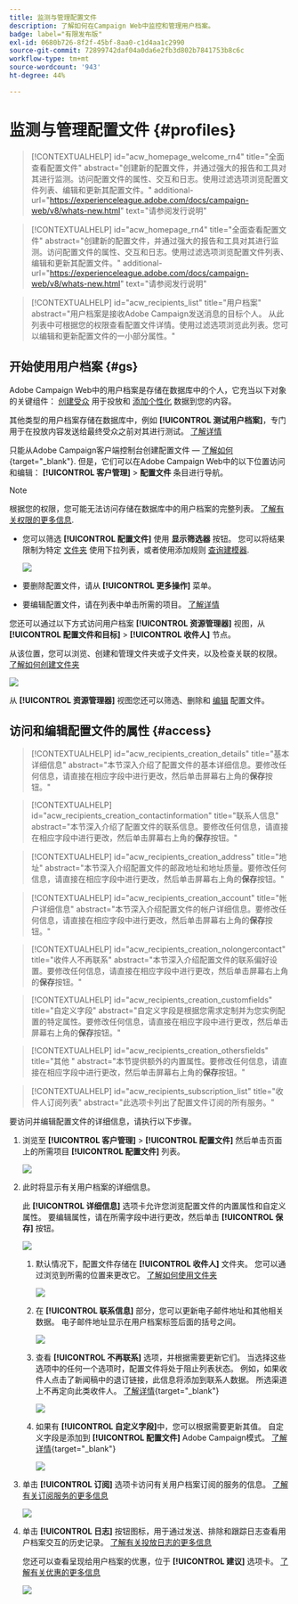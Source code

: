 ```yaml
---
title: 监测与管理配置文件
description: 了解如何在Campaign Web中监控和管理用户档案。
badge: label="有限发布版"
exl-id: 0680b726-8f2f-45bf-8aa0-c1d4aa1c2990
source-git-commit: 72899742daf04a0da6e2fb3d802b7841753b8c6c
workflow-type: tm+mt
source-wordcount: '943'
ht-degree: 44%

---
```


# 监测与管理配置文件 {#profiles}

>[!CONTEXTUALHELP]
>id="acw_homepage_welcome_rn4"
>title="全面查看配置文件"
>abstract="创建新的配置文件，并通过强大的报告和工具对其进行监测。访问配置文件的属性、交互和日志。使用过滤选项浏览配置文件列表、编辑和更新其配置文件。"
>additional-url="https://experienceleague.adobe.com/docs/campaign-web/v8/whats-new.html" text="请参阅发行说明"

<!--TO REMOVE BELOW-->
>[!CONTEXTUALHELP]
>id="acw_homepage_rn4"
>title="全面查看配置文件"
>abstract="创建新的配置文件，并通过强大的报告和工具对其进行监测。访问配置文件的属性、交互和日志。使用过滤选项浏览配置文件列表、编辑和更新其配置文件。"
>additional-url="https://experienceleague.adobe.com/docs/campaign-web/v8/whats-new.html" text="请参阅发行说明"

<!--TO REMOVE ABOVE-->


>[!CONTEXTUALHELP]
>id="acw_recipients_list"
>title="用户档案"
>abstract="用户档案是接收Adobe Campaign发送消息的目标个人。 从此列表中可根据您的权限查看配置文件详情。使用过滤选项浏览此列表。您可以编辑和更新配置文件的一小部分属性。"

## 开始使用用户档案 {#gs}

Adobe Campaign Web中的用户档案是存储在数据库中的个人，它充当以下对象的关键组件： [创建受众](create-audience.md) 用于投放和 [添加个性化](../personalization/personalize.md) 数据到您的内容。

其他类型的用户档案存储在数据库中，例如 **[!UICONTROL 测试用户档案]**，专门用于在投放内容发送给最终受众之前对其进行测试。 [了解详情](test-profiles.md)

只能从Adobe Campaign客户端控制台创建配置文件 —  [了解如何](https://experienceleague.adobe.com/docs/campaign/campaign-v8/audience/add-profiles/create-profiles.html){target="_blank"}. 但是，它们可以在Adobe Campaign Web中的以下位置访问和编辑： **[!UICONTROL 客户管理]** > **配置文件** 条目进行导航。

>[!NOTE]
>
>根据您的权限，您可能无法访问存储在数据库中的用户档案的完整列表。 [了解有关权限的更多信息](../get-started/permissions.md).

* 您可以筛选 **[!UICONTROL 配置文件]** 使用 **显示筛选器** 按钮。 您可以将结果限制为特定 [文件夹](../get-started/permissions.md#folders) 使用下拉列表，或者使用添加规则 [查询建模器](../query/query-modeler-overview.md).

  ![](assets/profiles-list-filters.png)

* 要删除配置文件，请从 **[!UICONTROL 更多操作]** 菜单。

* 要编辑配置文件，请在列表中单击所需的项目。 [了解详情](#access)

您还可以通过以下方式访问用户档案 **[!UICONTROL 资源管理器]** 视图，从 **[!UICONTROL 配置文件和目标]** > **[!UICONTROL 收件人]** 节点。

从该位置，您可以浏览、创建和管理文件夹或子文件夹，以及检查关联的权限。 [了解如何创建文件夹](../get-started/permissions.md#folders)

![](assets/profiles-explorer-folder.png)

从 **[!UICONTROL 资源管理器]** 视图您还可以筛选、删除和 [编辑](#access) 配置文件。

## 访问和编辑配置文件的属性 {#access}

>[!CONTEXTUALHELP]
>id="acw_recipients_creation_details"
>title="基本详细信息"
>abstract="本节深入介绍了配置文件的基本详细信息。要修改任何信息，请直接在相应字段中进行更改，然后单击屏幕右上角的&#x200B;**保存**&#x200B;按钮。"

>[!CONTEXTUALHELP]
>id="acw_recipients_creation_contactinformation"
>title="联系人信息"
>abstract="本节深入介绍了配置文件的联系信息。要修改任何信息，请直接在相应字段中进行更改，然后单击屏幕右上角的&#x200B;**保存**&#x200B;按钮。"

>[!CONTEXTUALHELP]
>id="acw_recipients_creation_address"
>title="地址"
>abstract="本节深入介绍配置文件的邮政地址和地址质量。要修改任何信息，请直接在相应字段中进行更改，然后单击屏幕右上角的&#x200B;**保存**&#x200B;按钮。"

>[!CONTEXTUALHELP]
>id="acw_recipients_creation_account"
>title="帐户详细信息"
>abstract="本节深入介绍配置文件的帐户详细信息。要修改任何信息，请直接在相应字段中进行更改，然后单击屏幕右上角的&#x200B;**保存**&#x200B;按钮。"

>[!CONTEXTUALHELP]
>id="acw_recipients_creation_nolongercontact"
>title="收件人不再联系"
>abstract="本节深入介绍配置文件的联系偏好设置。要修改任何信息，请直接在相应字段中进行更改，然后单击屏幕右上角的&#x200B;**保存**&#x200B;按钮。"

>[!CONTEXTUALHELP]
>id="acw_recipients_creation_customfields"
>title="自定义字段"
>abstract="自定义字段是根据您需求定制并为您实例配置的特定属性。要修改任何信息，请直接在相应字段中进行更改，然后单击屏幕右上角的&#x200B;**保存**&#x200B;按钮。"

>[!CONTEXTUALHELP]
>id="acw_recipients_creation_othersfields"
>title="其他 "
>abstract="本节提供额外的内置属性。要修改任何信息，请直接在相应字段中进行更改，然后单击屏幕右上角的&#x200B;**保存**&#x200B;按钮。"

>[!CONTEXTUALHELP]
>id="acw_recipients_subscription_list"
>title="收件人订阅列表"
>abstract="此选项卡列出了配置文件订阅的所有服务。"

要访问并编辑配置文件的详细信息，请执行以下步骤。

1. 浏览至 **[!UICONTROL 客户管理]** > **[!UICONTROL 配置文件]** 然后单击页面上的所需项目 **[!UICONTROL 配置文件]** 列表。

   ![](assets/profiles-list-select.png)

1. 此时将显示有关用户档案的详细信息。

   此 **[!UICONTROL 详细信息]** 选项卡允许您浏览配置文件的内置属性和自定义属性。 要编辑属性，请在所需字段中进行更改，然后单击 **[!UICONTROL 保存]** 按钮。

   ![](assets/profile-details.png)

   1. 默认情况下，配置文件存储在 **[!UICONTROL 收件人]** 文件夹。 您可以通过浏览到所需的位置来更改它。 [了解如何使用文件夹](../get-started/permissions.md#folders)

      ![](assets/profile-folder.png)

   1. 在 **[!UICONTROL 联系信息]** 部分，您可以更新电子邮件地址和其他相关数据。 电子邮件地址显示在用户档案标签后面的括号之间。

      ![](assets/profile-address.png)

   1. 查看 **[!UICONTROL 不再联系]** 选项，并根据需要更新它们。 当选择这些选项中的任何一个选项时，配置文件将处于阻止列表状态。 例如，如果收件人点击了新闻稿中的退订链接，此信息将添加到联系人数据。 所选渠道上不再定向此类收件人。 [了解详情](https://experienceleague.adobe.com/docs/campaign/campaign-v8/send/failures/quarantines.html){target="_blank"}

      ![](assets/profile-no-longer-contact.png)

   1. 如果有 **[!UICONTROL 自定义字段]**&#x200B;中，您可以根据需要更新其值。 自定义字段是添加到 **[!UICONTROL 配置文件]** Adobe Campaign模式。 [了解详情](https://experienceleague.adobe.com/docs/campaign/campaign-v8/developer/shemas-forms/extend-schema.html){target="_blank"}

      ![](assets/profile-custom-fields.png)

1. 单击 **[!UICONTROL 订阅]** 选项卡访问有关用户档案订阅的服务的信息。 [了解有关订阅服务的更多信息](manage-services.md)

   ![](assets/profile-subscriptions.png)

1. 单击 **[!UICONTROL 日志]** 按钮图标，用于通过发送、排除和跟踪日志查看用户档案交互的历史记录。 [了解有关投放日志的更多信息](../monitor/delivery-logs.md)

   您还可以查看呈现给用户档案的优惠，位于 **[!UICONTROL 建议]** 选项卡。 [了解有关优惠的更多信息](../msg/offers.md)

   ![](assets/profile-logs.png)
